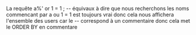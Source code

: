 La requête a%' or 1 = 1 ; -- équivaux à dire que nous recherchons les noms commencant par a ou 1 = 1 est toujours vrai donc cela nous affichera 
l'ensemble des users car le -- correspond à un commentaire donc cela met le ORDER BY en commentare
